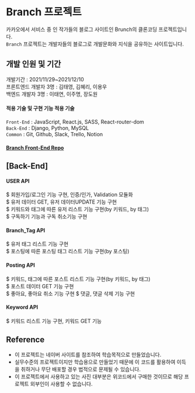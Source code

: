 # **Branch 프로젝트**

카카오에서 서비스 중 인 작가들의 블로그 사이트인 Brunch의 클론코딩 프로젝트입니다.  
`Branch` 프로젝트는 개발자들의 블로그로 개발문화와 지식을 공유하는 사이트입니다.

## 개발 인원 및 기간

개발기간 : 2021/11/29~2021/12/10  
프론트엔드 개발자 3명 : 김태영, 김혜리, 이용우  
백엔드 개발자 3명 : 이태연, 이주명, 장도원  

#### 적용 기술 및 구현 기능 적용 기술  
`Front-End` : JavaScript, React.js, SASS, React-router-dom  
`Back-End` : Django, Python, MySQL  
`Common` : Git, Github, Slack, Trello, Notion  

#### [Branch Front-End Repo](https://github.com/wecode-bootcamp-korea/27-1st-branch-frontend/)

## [Back-End]
#### USER API 
$ 회원가입/로그인 기능 구현, 인증/인가, Validation 모듈화  
$ 유저 데이터 GET, 유저 데이터UPDATE 기능 구현  
$ 키워드와 태그에 따른 유저 리스트 기능 구현(by 키워드, by 태그)  
$ 구독하기 기능과 구독 취소기능 구현
#### Branch_Tag API
$ 유저 태그 리스트 기능 구현  
$ 포스팅에 따른 포스팅 태그 리스트 기능 구현(by 포스팅)  
#### Posting API
$ 키워드, 태그에 따른 포스트 리스트 기능 구현(by 키워드, by 태그)  
$ 포스트 데이터 GET 기능 구현  
$ 좋아요, 좋아요 취소 기능 구현
$ 댓글, 댓글 삭제 기능 구현
#### Keyword API
$ 키워드 리스트 기능 구현, 키워드 GET 기능

## Reference
* 이 프로젝트는 네이버 사이트를 참조하여 학습목적으로 만들었습니다.
* 실무수준의 프로젝트이지만 학습용으로 만들었기 때문에 이 코드를 활용하여 이득을 취하거나 무단 배포할 경우 법적으로 문제될 수 있습니다.
* 이 프로젝트에서 사용하고 있는 사진 대부분은 위코드에서 구매한 것이므로 해당 프로젝트 외부인이 사용할 수 없습니다.
